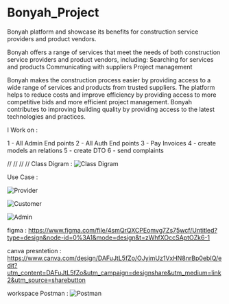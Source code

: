# Bonyah_Project

Bonyah platform and showcase its benefits for construction service providers and product vendors.





Bonyah offers a range of services that meet the needs of both construction service providers and product vendors, including:
Searching for services and products
Communicating with suppliers
Project management


Bonyah makes the construction process easier by providing access to a wide range of services and products from trusted suppliers.
The platform helps to reduce costs and improve efficiency by providing access to more competitive bids and more efficient project management.
Bonyah contributes to improving building quality by providing access to the latest technologies and practices.

I Work on :

1 - All Admin End points
2 - All Auth End points
3 - Pay Invoices 
4 - create models an relations 
5 - create DTO 
6 - send complaints 



//
//
//
//
Class Digram : 
![Class Digram](https://github.com/NasserNaif/Bonyah_Project/assets/96125347/dd32a174-c97b-4814-9a05-3f2c0526a6a9)


Use Case :

![Provider](https://github.com/NasserNaif/Bonyah_Project/assets/96125347/d1b4ffe9-56b6-4cc8-9c6d-734e9ca8a7fd)

![Customer](https://github.com/NasserNaif/Bonyah_Project/assets/96125347/f1e3bef5-4353-4bfa-9aa7-f37b12bcc537)

![Admin](https://github.com/NasserNaif/Bonyah_Project/assets/96125347/ae23af8d-9548-4c39-9731-89625b449797)


figma :  https://www.figma.com/file/4smQrQXCPEomvg7Zs75wcf/Untitled?type=design&node-id=0%3A1&mode=design&t=zWhfXOccSAptOZk6-1

canva presntetion : https://www.canva.com/design/DAFuJtL5fZo/OJyimUz1VxHN8nrBp0ebIQ/edit?utm_content=DAFuJtL5fZo&utm_campaign=designshare&utm_medium=link2&utm_source=sharebutton

workspace Postman : 
![Postman](https://github.com/NasserNaif/Bonyah_Project/assets/96125347/cd6a45d6-1971-4b1f-aa63-446c097063ee)




